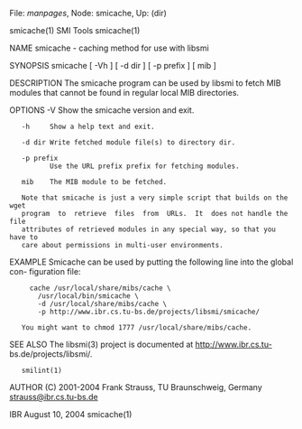File: *manpages*,  Node: smicache,  Up: (dir)

smicache(1)                        SMI Tools                       smicache(1)



NAME
       smicache - caching method for use with libsmi

SYNOPSIS
       smicache [ -Vh ] [ -d dir ] [ -p prefix ] [ mib ]

DESCRIPTION
       The  smicache  program  can be used by libsmi to fetch MIB modules that
       cannot be found in regular local MIB directories.

OPTIONS
       -V     Show the smicache version and exit.

       -h     Show a help text and exit.

       -d dir Write fetched module file(s) to directory dir.

       -p prefix
              Use the URL prefix prefix for fetching modules.

       mib    The MIB module to be fetched.

       Note that smicache is just a very simple script that builds on the wget
       program  to  retrieve  files  from  URLs.  It  does not handle the file
       attributes of retrieved modules in any special way, so that you have to
       care about permissions in multi-user environments.

EXAMPLE
       Smicache can be used by putting the following line into the global con-
       figuration file:

         cache /usr/local/share/mibs/cache \
           /usr/local/bin/smicache \
           -d /usr/local/share/mibs/cache \
           -p http://www.ibr.cs.tu-bs.de/projects/libsmi/smicache/

       You might want to chmod 1777 /usr/local/share/mibs/cache.

SEE ALSO
       The  libsmi(3)   project   is   documented   at   http://www.ibr.cs.tu-
       bs.de/projects/libsmi/.

       smilint(1)

AUTHOR
       (C)    2001-2004    Frank    Strauss,    TU    Braunschweig,    Germany
       <strauss@ibr.cs.tu-bs.de>



IBR                             August 10, 2004                    smicache(1)
